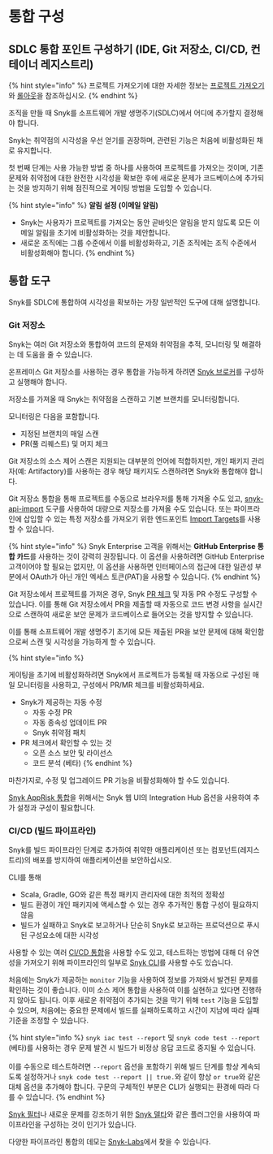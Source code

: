 # 통합 구성

## SDLC 통합 포인트 구성하기 (IDE, Git 저장소, CI/CD, 컨테이너 레지스트리)

{% hint style="info" %}
프로젝트 가져오기에 대한 자세한 정보는 [프로젝트 가져오기](../../phase-3-gain-visibility/import-projects.md)와 [롤아웃](../../phase-5-initial-rollout-to-team/)을 참조하십시오.
{% endhint %}

조직을 만들 때 Snyk를 소프트웨어 개발 생명주기(SDLC)에서 어디에 추가할지 결정해야 합니다.

Snyk는 취약점의 시각성을 우선 얻기를 권장하며, 관련된 기능은 처음에 비활성화된 채로 유지합니다.

첫 번째 단계는 사용 가능한 방법 중 하나를 사용하여 프로젝트를 가져오는 것이며, 기존 문제와 취약점에 대한 완전한 시각성을 확보한 후에 새로운 문제가 코드베이스에 추가되는 것을 방지하기 위해 점진적으로 게이팅 방법을 도입할 수 있습니다.

{% hint style="info" %}
**알림 설정 (이메일 알림)**

- Snyk는 사용자가 프로젝트를 가져오는 동안 곧바잇은 알림을 받지 않도록 모든 이메일 알림을 초기에 비활성화하는 것을 제안합니다.
- 새로운 조직에는 그룹 수준에서 이를 비활성화하고, 기존 조직에는 조직 수준에서 비활성화해야 합니다.
{% endhint %}

## 통합 도구

Snyk를 SDLC에 통합하여 시각성을 확보하는 가장 일반적인 도구에 대해 설명합니다.

### Git 저장소

Snyk는 여러 Git 저장소와 통합하여 코드의 문제와 취약점을 추적, 모니터링 및 해결하는 데 도움을 줄 수 있습니다.

온프레미스 Git 저장소를 사용하는 경우 통합을 가능하게 하려면 [Snyk 브로커](../../../../enterprise-setup/snyk-broker/)를 구성하고 실행해야 합니다.

저장소를 가져올 때 Snyk는 취약점을 스캔하고 기본 브랜치를 모니터링합니다.&#x20;

모니터링은 다음을 포함합니다.

- 지정된 브랜치의 매일 스캔
- PR(풀 리퀘스트) 및 머지 체크

Git 저장소의 소스 제어 스캔은 지원되는 대부분의 언어에 적합하지만, 개인 패키지 관리자(예: Artifactory)를 사용하는 경우 해당 패키지도 스캔하려면 Snyk와 통합해야 합니다.

Git 저장소 통합을 통해 프로젝트를 수동으로 브라우저를 통해 가져올 수도 있고, [snyk-api-import](../../../../scan-with-snyk/snyk-tools/tool-snyk-api-import/) 도구를 사용하여 대량으로 저장소를 가져올 수도 있습니다. 또는 파이프라인에 삽입할 수 있는 특정 저장소를 가져오기 위한 엔드포인트 [Import Targets](../../../../snyk-api/reference/import-projects-v1.md#org-orgid-integrations-integrationid-import)를 사용할 수 있습니다.

{% hint style="info" %}
Snyk Enterprise 고객을 위해서는 **GitHub Enterprise 통합 카드**를 사용하는 것이 강력히 권장됩니다. 이 옵션을 사용하려면 GitHub Enterprise 고객이어야 할 필요는 없지만, 이 옵션을 사용하면 인터페이스의 접근에 대한 일관성 부분에서 OAuth가 아닌 개인 엑세스 토큰(PAT)을 사용할 수 있습니다.
{% endhint %}

Git 저장소에서 프로젝트를 가져온 경우, Snyk [PR 체크](../../../../scan-with-snyk/pull-requests/pull-request-checks/) 및 자동 PR 수정도 구성할 수 있습니다. 이를 통해 Git 저장소에서 PR을 제출할 때 자동으로 코드 변경 사항을 실시간으로 스캔하여 새로운 보안 문제가 코드베이스로 들어오는 것을 방지할 수 있습니다.

이를 통해 소프트웨어 개발 생명주기 초기에 모든 제출된 PR을 보안 문제에 대해 확인함으로써 스캔 및 시각성을 가능하게 할 수 있습니다.

{% hint style="info %}

게이팅을 초기에 비활성화하려면 Snyk에서 프로젝트가 등록될 때 자동으로 구성된 매일 모니터링을 사용하고, 구성에서 PR/MR 체크를 비활성화하세요.

- Snyk가 제공하는 자동 수정
  - 자동 수정 PR
  - 자동 종속성 업데이트 PR
  - Snyk 취약점 패치
- PR 체크에서 확인할 수 있는 것
  - 오픈 소스 보안 및 라이선스
  - 코드 분석 (베타)
{% endhint %}

마찬가지로, 수정 및 업그레이드 PR 기능을 비활성화해야 할 수도 있습니다.

[Snyk AppRisk 통합](../configure-snyk-apprisk-integrations.md#setup-integrations)을 위해서는 Snyk 웹 UI의 Integration Hub 옵션을 사용하여 추가 설정과 구성이 필요합니다.

### CI/CD (빌드 파이프라인)

Snyk를 빌드 파이프라인 단계로 추가하여 취약한 애플리케이션 또는 컴포넌트(레지스트리)의 배포를 방지하여 애플리케이션을 보안하십시오.

CLI를 통해

- Scala, Gradle, GO와 같은 특정 패키지 관리자에 대한 최적의 정확성
- 빌드 환경이 개인 패키지에 액세스할 수 있는 경우 추가적인 통합 구성이 필요하지 않음
- 빌드가 실패하고 Snyk로 보고하거나 단순히 Snyk로 보고하는 프로덕션으로 푸시된 구성요소에 대한 시각성

사용할 수 있는 여러 [CI/CD 통합](../../../../scm-ide-and-ci-cd-integrations/snyk-ci-cd-integrations/)을 사용할 수도 있고, 테스트하는 방법에 대해 더 유연성을 가져오기 위해 파이프라인의 일부로 [Snyk CLI](../../../../snyk-cli/)를 사용할 수도 있습니다.

처음에는 Snyk가 제공하는 `monitor` 기능을 사용하여 정보를 가져와서 발견된 문제를 확인하는 것이 좋습니다. 이미 소스 제어 통합을 사용하여 이를 실현하고 있다면 진행하지 않아도 됩니다. 이후 새로운 취약점이 추가되는 것을 막기 위해 `test` 기능을 도입할 수 있으며, 처음에는 중요한 문제에서 빌드를 실패하도록하고 시간이 지남에 따라 실패 기준을 조정할 수 있습니다.

{% hint style="info %}
`snyk iac test --report` 및 `snyk code test --report` (베타)를 사용하는 경우 문제 발견 시 빌드가 비정상 응답 코드로 중지될 수 있습니다. \
\
이를 수동으로 테스트하려면 `--report` 옵션을 포함하기 위해 빌드 단계를 항상 계속되도록 설정하거나 `snyk code test --report || true.`와 같이 항상 `or true`와 같은 대체 옵션을 추가해야 합니다. 구문의 구체적인 부분은 CLI가 실행되는 환경에 따라 다를 수 있습니다.&#x20;
{% endhint %}

[Snyk 필터](https://docs.snyk.io/snyk-api/other-tools/tool-snyk-filter)나 새로운 문제를 강조하기 위한 [Snyk 델타](https://docs.snyk.io/snyk-api/other-tools/tool-snyk-delta)와 같은 플러그인을 사용하여 파이프라인을 구성하는 것이 인기가 있습니다.

다양한 파이프라인 통합의 데모는 [Snyk-Labs](https://github.com/snyk-labs/snyk-cicd-integration-examples)에서 찾을 수 있습니다.